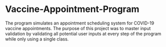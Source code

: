 # Vaccine-Appointment-Program
 The program simulates an appointment scheduling system for COVID-19 vaccine appointments. The purpose of this project was to master input validation by validating all potential user inputs at every step of the program while only using a single class.

